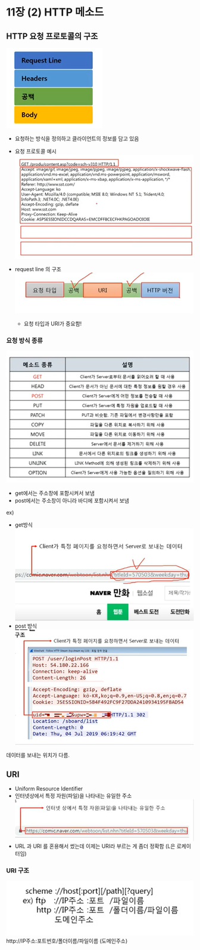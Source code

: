 # 11장 (2) HTTP 메소드

## HTTP 요청 프로토콜의 구조

![Alt text](image-1.png)

- 요청하는 방식을 정의하고 클라이언트의 정보를 담고 있음
- 요청 프로토콜 예시  
  ![Alt text](image-2.png)

- request line 의 구조  
  ![Alt text](image-3.png)  
   - 요청 타입과 URI가 중요함!

### 요청 방식 종류

![Alt text](image-4.png)

- get에서는 주소창에 포함시켜서 보냄
- post에서는 주소창이 아니라 바디에 포함시켜서 보냄

ex)

- get방식  
  ![Alt text](image-5.png)
- post 방식  
  ![Alt text](image-6.png)

데이터를 보내는 위치가 다름.

## URI

- Uniform Resource Identifier
- 인터넷상에서 특정 자원(파일)을 나타내는 유일한 주소
  ![Alt text](image-7.png)
- URL 과 URI 를 혼용해서 썼는데 이제는 URI라 부르는 게 좀더 정확함 (L은 로케이터임)

### URI 구조

![Alt text](image-8.png)
http://IP주소:포트번호/폴더이름/파일이름
(도메인주소)
